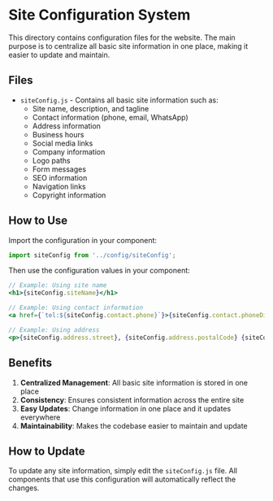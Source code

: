 # Site Configuration System

This directory contains configuration files for the website. The main purpose is to centralize all basic site information in one place, making it easier to update and maintain.

## Files

- `siteConfig.js` - Contains all basic site information such as:
  - Site name, description, and tagline
  - Contact information (phone, email, WhatsApp)
  - Address information
  - Business hours
  - Social media links
  - Company information
  - Logo paths
  - Form messages
  - SEO information
  - Navigation links
  - Copyright information

## How to Use

Import the configuration in your component:

```jsx
import siteConfig from '../config/siteConfig';
```

Then use the configuration values in your component:

```jsx
// Example: Using site name
<h1>{siteConfig.siteName}</h1>

// Example: Using contact information
<a href={`tel:${siteConfig.contact.phone}`}>{siteConfig.contact.phoneDisplay}</a>

// Example: Using address
<p>{siteConfig.address.street}, {siteConfig.address.postalCode} {siteConfig.address.city}</p>
```

## Benefits

1. **Centralized Management**: All basic site information is stored in one place
2. **Consistency**: Ensures consistent information across the entire site
3. **Easy Updates**: Change information in one place and it updates everywhere
4. **Maintainability**: Makes the codebase easier to maintain and update

## How to Update

To update any site information, simply edit the `siteConfig.js` file. All components that use this configuration will automatically reflect the changes.
